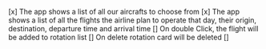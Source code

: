 [x] The app shows a list of all our aircrafts to choose from
[x] The app shows a list of all the flights the airline plan to operate that day, their origin, destination, departure time and arrival time
[] On double Click, the flight will be added to rotation list
[] On delete rotation card will be deleted
[]